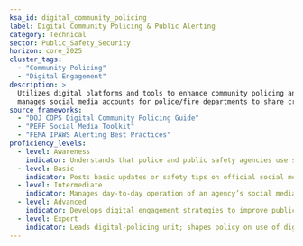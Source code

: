```yaml
---  
ksa_id: digital_community_policing  
label: Digital Community Policing & Public Alerting  
category: Technical  
sector: Public_Safety_Security  
horizon: core_2025  
cluster_tags:
  - "Community Policing"
  - "Digital Engagement"
description: >  
  Utilizes digital platforms and tools to enhance community policing and public safety communication;  
  manages social media accounts for police/fire departments to share crime prevention tips and updates, operates public alert systems (e.g., SMS emergency alerts, apps) to inform citizens of emergencies or safety information, and engages with the community online to build trust and gather tips.  
source_frameworks:
  - "DOJ COPS Digital Community Policing Guide"
  - "PERF Social Media Toolkit"  
  - "FEMA IPAWS Alerting Best Practices"  
proficiency_levels:  
  - level: Awareness  
    indicator: Understands that police and public safety agencies use social media and text alerts to reach the community; has seen examples (Amber Alerts, Twitter announcements).  
  - level: Basic  
    indicator: Posts basic updates or safety tips on official social media under supervision; responds politely to simple public inquiries online; assists in sending a pre-crafted alert via an established system; logs sentiment.  
  - level: Intermediate  
    indicator: Manages day-to-day operation of an agency’s social media (content planning, monitoring comments for useful info or rumors); coordinates with IT to send timely emergency alerts using IPAWS or local systems; uses analytics to gauge reach and adjust strategies.  
  - level: Advanced  
    indicator: Develops digital engagement strategies to improve public trust and cooperation (e.g., live Q&A sessions, neighborhood group apps); ensures alert messages are clear, accessible (multilingual, for people with disabilities) and follow FEMA best practices; integrates predictive analytics; reduces response time; trains colleagues on digital communication.  
  - level: Expert  
    indicator: Leads digital-policing unit; shapes policy on use of digital tools in policing and emergency communications; implements new platforms or apps city-wide; possibly advises other jurisdictions or contributes to national standards for effective public alerting and online community engagement in safety contexts.  
---  
```


